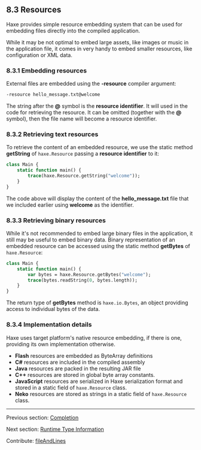 ## 8.3 Resources

Haxe provides simple resource embedding system that can be used for embedding  files directly into the compiled application.

While it may be not optimal to embed large assets, like images or music in the application file, it comes in very handy to embed smaller resources, like configuration or XML data.

### 8.3.1 Embedding resources

External files are embedded using the **-resource** compiler argument:


```haxe
-resource hello_message.txt@welcome
```

The string after the **@** symbol is the **resource identifier**. It will used in the code for retrieving the resource. It can be omitted (together with the **@** symbol), then the file name will become a resource identifier.

### 8.3.2 Retrieving text resources

To retrieve the content of an embedded resource, we use the static method **getString** of `haxe.Resource` passing a **resource identifier** to it:

```haxe
class Main {
    static function main() {
        trace(haxe.Resource.getString("welcome"));
    }
}

```

The code above will display the content of the **hello_message.txt** file that we included earlier using **welcome** as the identifier.

### 8.3.3 Retrieving binary resources

While it's not recommended to embed large binary files in the application, it still may be useful to embed binary data. Binary representation of an embedded resource can be accessed using the static method **getBytes** of `haxe.Resource`:

```haxe
class Main {
    static function main() {
        var bytes = haxe.Resource.getBytes("welcome");
        trace(bytes.readString(0, bytes.length));
    }
}

```

The return type of **getBytes** method is `haxe.io.Bytes`, an object providing access to individual bytes of the data.

### 8.3.4 Implementation details

Haxe uses target platform's native resource embedding, if there is one, providing its own implementation otherwise.



* **Flash** resources are embedded as ByteArray definitions
* **C#** resources are included in the compiled assembly
* **Java** resources are packed in the resulting JAR file
* **C++** resources are stored in global byte array constants.
* **JavaScript** resources are serialized in Haxe serialization format and stored in a static field of `haxe.Resource` class.
* **Neko** resources are stored as strings in a static field of `haxe.Resource` class.

---

Previous section: [Completion](#)

Next section: [Runtime Type Information](cr-rtti.md)

Contribute: [fileAndLines](https://github.com/HaxeFoundation/HaxeManual/blob/master/08-compiler-features.tex#L51-51)